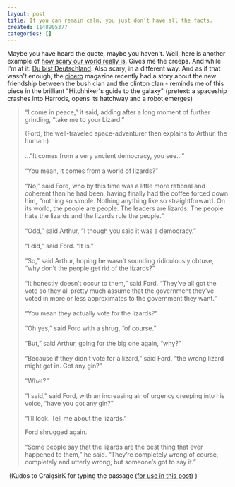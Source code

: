 ```yaml
---
layout: post
title: If you can remain calm, you just don't have all the facts.
created: 1148905377
categories: []
---
```

<p>Maybe you have heard the quote, maybe you haven't. Well, here is another example of <a title="We call it life" href="http://streams.cei.org/">how scary our world really is</a>. Gives me the creeps. And while I'm at it: <a title="Du bist Deutschland" href="http://www.du-bist-deutschland.de">Du bist Deutschland</a>. Also scary, in a different way. And as if that wasn't enough, the <a title="Cicero" href="http://www.cicero.de/">cicero</a> magazine recently had a story about the new friendship between the bush clan and the clinton clan - reminds me of this piece in the brilliant &quot;Hitchhiker's guide to the galaxy&quot; (pretext: a spaceship crashes into Harrods, opens its hatchway and a robot emerges)</p><blockquote><p>&ldquo;I come in peace,&rdquo; it said, adding after a long moment of further grinding, &ldquo;take me to your Lizard.&rdquo;</p><p>(Ford, the well-traveled space-adventurer then explains to Arthur, the human:)<br /><br />&hellip;&rdquo;It comes from a very ancient democracy, you see&hellip;&rdquo;<br /><br />&ldquo;You mean, it comes from a world of lizards?&rdquo;<br /><br />&ldquo;No,&rdquo; said Ford, who by this time was a little more rational and coherent than he had been, having finally had the coffee forced down him, &ldquo;nothing so simple. Nothing anything like so straightforward. On its world, the people are people. The leaders are lizards. The people hate the lizards and the lizards rule the people.&rdquo;<br /><br />&ldquo;Odd,&rdquo; said Arthur, &ldquo;I though you said it was a democracy.&rdquo;<br /><br />&ldquo;I did,&rdquo; said Ford. &ldquo;It is.&rdquo;<br /><br />&ldquo;So,&rdquo; said Arthur, hoping he wasn&rsquo;t sounding ridiculously obtuse, &ldquo;why don&rsquo;t the people get rid of the lizards?&rdquo;<br /><br />&ldquo;It honestly doesn&rsquo;t occur to them,&rdquo; said Ford. &ldquo;They&rsquo;ve all got the vote so they all pretty much assume that the government they&rsquo;ve voted in more or less approximates to the government they want.&rdquo;<br /><br />&ldquo;You mean they actually vote for the lizards?&rdquo;<br /><br />&ldquo;Oh yes,&rdquo; said Ford with a shrug, &ldquo;of course.&rdquo;<br /><br />&ldquo;But,&rdquo; said Arthur, going for the big one again, &ldquo;why?&rdquo;<br /><br />&ldquo;Because if they didn&rsquo;t vote for a lizard,&rdquo; said Ford, &ldquo;the wrong lizard might get in. Got any gin?&rdquo;<br /><br />&ldquo;What?&rdquo;<br /><br />&ldquo;I said,&rdquo; said Ford, with an increasing air of urgency creeping into his voice, &ldquo;have you got any gin?&rdquo;<br /><br />&ldquo;I&rsquo;ll look. Tell me about the lizards.&rdquo;<br /></p><p>Ford shrugged again.<br /><br />&ldquo;Some people say that the lizards are the best thing that ever happened to them,&rdquo; he said. &ldquo;They&rsquo;re completely wrong of course, completely and utterly wrong, but someone&rsquo;s got to say it.&rdquo; <br /></p></blockquote><p>&nbsp;(Kudos to CraigsirK for typing the passage (<a title="Craigsirk" href="http://www.craigsirk.com/">for use in this post</a>) )</p>
